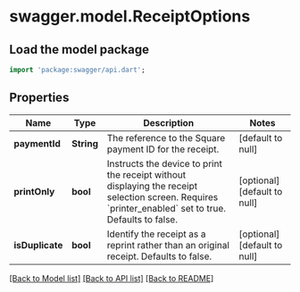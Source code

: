 # swagger.model.ReceiptOptions

## Load the model package
```dart
import 'package:swagger/api.dart';
```

## Properties
Name | Type | Description | Notes
------------ | ------------- | ------------- | -------------
**paymentId** | **String** | The reference to the Square payment ID for the receipt. | [default to null]
**printOnly** | **bool** | Instructs the device to print the receipt without displaying the receipt selection screen. Requires &#x60;printer_enabled&#x60; set to true. Defaults to false. | [optional] [default to null]
**isDuplicate** | **bool** | Identify the receipt as a reprint rather than an original receipt. Defaults to false. | [optional] [default to null]

[[Back to Model list]](../README.md#documentation-for-models) [[Back to API list]](../README.md#documentation-for-api-endpoints) [[Back to README]](../README.md)

